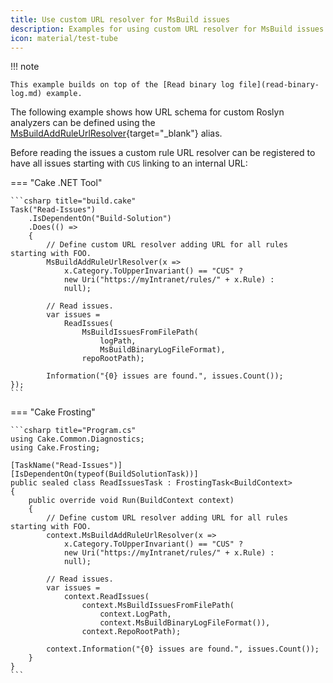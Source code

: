 ```yaml
---
title: Use custom URL resolver for MsBuild issues
description: Examples for using custom URL resolver for MsBuild issues.
icon: material/test-tube
---
```


!!! note

    This example builds on top of the [Read binary log file](read-binary-log.md) example.

The following example shows how URL schema for custom Roslyn analyzers can be defined
using the [MsBuildAddRuleUrlResolver]{target="_blank"} alias.

Before reading the issues a custom rule URL resolver can be registered to have all issues starting with `CUS` linking to an internal URL:

=== "Cake .NET Tool"

    ```csharp title="build.cake"
    Task("Read-Issues")
        .IsDependentOn("Build-Solution")
        .Does(() =>
        {
            // Define custom URL resolver adding URL for all rules starting with FOO.
            MsBuildAddRuleUrlResolver(x =>
                x.Category.ToUpperInvariant() == "CUS" ?
                new Uri("https://myIntranet/rules/" + x.Rule) :
                null);

            // Read issues.
            var issues =
                ReadIssues(
                    MsBuildIssuesFromFilePath(
                        logPath,
                        MsBuildBinaryLogFileFormat),
                    repoRootPath);

            Information("{0} issues are found.", issues.Count());
    });
    ```

=== "Cake Frosting"

    ```csharp title="Program.cs"
    using Cake.Common.Diagnostics;
    using Cake.Frosting;

    [TaskName("Read-Issues")]
    [IsDependentOn(typeof(BuildSolutionTask))]
    public sealed class ReadIssuesTask : FrostingTask<BuildContext>
    {
        public override void Run(BuildContext context)
        {
            // Define custom URL resolver adding URL for all rules starting with FOO.
            context.MsBuildAddRuleUrlResolver(x =>
                x.Category.ToUpperInvariant() == "CUS" ?
                new Uri("https://myIntranet/rules/" + x.Rule) :
                null);

            // Read issues.
            var issues =
                context.ReadIssues(
                    context.MsBuildIssuesFromFilePath(
                        context.LogPath,
                        context.MsBuildBinaryLogFileFormat()),
                    context.RepoRootPath);

            context.Information("{0} issues are found.", issues.Count());
        }
    }
    ```

[MsBuildAddRuleUrlResolver]: https://cakebuild.net/api/Cake.Issues.MsBuild/MsBuildIssuesAliases/93C21487

